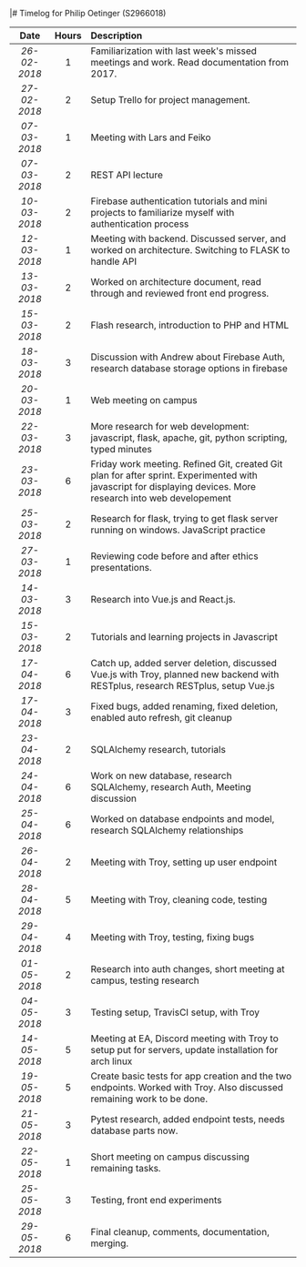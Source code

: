 
|# Timelog for Philip Oetinger (S2966018)

| Date         | Hours | Description                                                                                                                                                   |
| :---:        | :---: | :---                                                                                                                                                          |
| *26-02-2018* |     1 | Familiarization with last week's missed meetings and work. Read documentation from 2017.                                                                      |
| *27-02-2018* |     2 | Setup Trello for project management.                                                                                                                          |
| *07-03-2018* |     1 | Meeting with Lars and Feiko                                                                                                                                   |
| *07-03-2018* |     2 | REST API lecture                                                                                                                                              |
| *10-03-2018* |     2 | Firebase authentication tutorials and mini projects to familiarize myself with authentication process                                                         |
| *12-03-2018* |     1 | Meeting with backend. Discussed server, and worked on architecture. Switching to FLASK to handle API                                                          |
| *13-03-2018* |     2 | Worked on architecture document, read through and reviewed front end progress.                                                                                |
| *15-03-2018* |     2 | Flash research, introduction to PHP and HTML                                                                                                                  |
| *18-03-2018* |     3 | Discussion with Andrew about Firebase Auth, research database storage options in firebase                                                                     |
| *20-03-2018* |     1 | Web meeting on campus                                                                                                                                         |
| *22-03-2018* |     3 | More research for web development: javascript, flask, apache, git, python scripting, typed minutes                                                            |
| *23-03-2018* |     6 | Friday work meeting. Refined Git, created Git plan for after sprint. Experimented with javascript for displaying devices. More research into web developement |
| *25-03-2018* |     2 | Research for flask, trying to get flask server running on windows. JavaScript practice                                                                        |
| *27-03-2018* |     1 | Reviewing code before and after ethics presentations.                                                                                                         |
| *14-03-2018* |     3 | Research into Vue.js and React.js.                                                                                                                            |
| *15-03-2018* |     2 | Tutorials and learning projects in Javascript                                                                                                                 |
| *17-04-2018* |     6 | Catch up, added server deletion, discussed Vue.js with Troy, planned new backend with RESTplus, research RESTplus, setup Vue.js                               |
| *17-04-2018* |     3 | Fixed bugs, added renaming, fixed deletion, enabled auto refresh, git cleanup                                                                                 |
| *23-04-2018* |     2 | SQLAlchemy research, tutorials                                                                                                                                |
| *24-04-2018* |     6 | Work on new database, research SQLAlchemy, research Auth, Meeting discussion                                                                                  |
| *25-04-2018* |     6 | Worked on database endpoints and model, research SQLAlchemy relationships                                                                                     |
| *26-04-2018* |     2 | Meeting with Troy, setting up user endpoint                                                                                                                   |
| *28-04-2018* |     5 | Meeting with Troy, cleaning code, testing                                                                                                                     |
| *29-04-2018* |     4 | Meeting with Troy, testing, fixing bugs                                                                                                                       |
| *01-05-2018* |     2 | Research into auth changes, short meeting at campus, testing research                                                                                         |
| *04-05-2018* |     3 | Testing setup, TravisCI setup, with Troy                                                                                                                      |
| *14-05-2018* |     5 | Meeting at EA, Discord meeting with Troy to setup put for servers, update installation for arch linux                                                         |
| *19-05-2018* |     5 | Create basic tests for app creation and the two endpoints. Worked with Troy. Also discussed remaining work to be done.                                        |
| *21-05-2018* |     3 | Pytest research, added endpoint tests, needs database parts now.                                                                                              |
| *22-05-2018* |     1 | Short meeting on campus discussing remaining tasks.                                                                                                           |
| *25-05-2018* |     3 | Testing, front end experiments                                                                                                                                |
| *29-05-2018* |     6 | Final cleanup, comments, documentation, merging.                                                                                                              |
